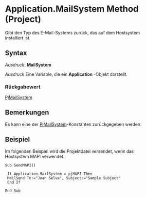 
# Application.MailSystem Method (Project)

Gibt den Typ des E-Mail-Systems zurück, das auf dem Hostsystem installiert ist.


## Syntax

 _Ausdruck_. **MailSystem**

 _Ausdruck_ Eine Variable, die ein **Application** -Objekt darstellt.


### Rückgabewert

[PjMailSystem](d32f0e55-52fc-75b2-34d9-237447d26fe1.md)


## Bemerkungen

Es kann eine der [PjMailSystem](d32f0e55-52fc-75b2-34d9-237447d26fe1.md)-Konstanten zurückgegeben werden:


## Beispiel

Im folgenden Beispiel wird die Projektdatei versendet, wenn das Hostsystem MAPI verwendet.


```
Sub SendMAPI() 
 
 If Application.MailSystem = pjMAPI Then 
 MailSend To:="Jean Selva", Subject:="Sample Subject" 
 End If 
 
End Sub
```

